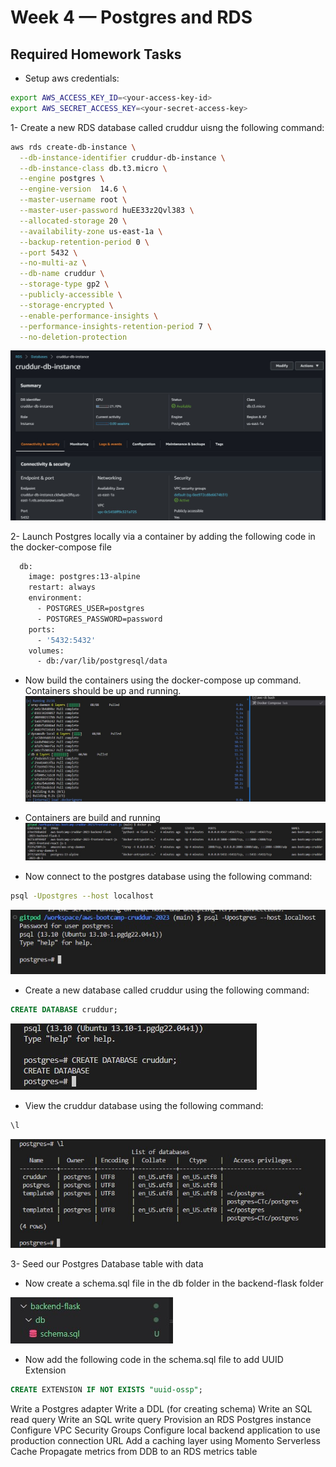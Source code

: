 # Week 4 — Postgres and RDS

## Required Homework Tasks

- Setup aws credentials:
```sh
export AWS_ACCESS_KEY_ID=<your-access-key-id>
export AWS_SECRET_ACCESS_KEY=<your-secret-access-key>

```

1- Create a new RDS database called cruddur uisng the following command:
```sh
aws rds create-db-instance \
  --db-instance-identifier cruddur-db-instance \
  --db-instance-class db.t3.micro \
  --engine postgres \
  --engine-version  14.6 \
  --master-username root \
  --master-user-password huEE33z2Qvl383 \
  --allocated-storage 20 \
  --availability-zone us-east-1a \
  --backup-retention-period 0 \
  --port 5432 \
  --no-multi-az \
  --db-name cruddur \
  --storage-type gp2 \
  --publicly-accessible \
  --storage-encrypted \
  --enable-performance-insights \
  --performance-insights-retention-period 7 \
  --no-deletion-protection
```

![rds](assets/week4/rds.jpg)

2- Launch Postgres locally via a container  by adding the following code in the docker-compose file
```sh
  db:
    image: postgres:13-alpine
    restart: always
    environment:
      - POSTGRES_USER=postgres
      - POSTGRES_PASSWORD=password
    ports:
      - '5432:5432'
    volumes: 
      - db:/var/lib/postgresql/data
```

- Now build the containers using the docker-compose up command. Containers should be up and running.
![compose up](assets/week4/db_container.jpg)

- Containers are build and running
![rds](assets/week4/view_containers.jpg)

- Now connect to the postgres database using the following command:
```sh
psql -Upostgres --host localhost
```
![psql](assets/week4/psql.jpg)

- Create a new database called cruddur using the following command:
```sql
CREATE DATABASE cruddur;
```
![new db](assets/week4/crudder_db.jpg)
- View the cruddur database using the following command:
```sql
\l
```
![view db](assets/week4/view_db.jpg)

3- Seed our Postgres Database table with data
- Now create a schema.sql file in the db folder in the backend-flask folder

![schemasql](assets/week4/schemasql.jpg)

- Now add the following code in the schema.sql file to add UUID Extension
```sql
CREATE EXTENSION IF NOT EXISTS "uuid-ossp";
```





Write a Postgres adapter
Write a DDL (for creating schema)
Write an SQL read query
Write an SQL write query
Provision an RDS Postgres instance
Configure VPC Security Groups
Configure local backend application to use production connection URL
Add a caching layer using Momento Serverless Cache
Propagate metrics from DDB to an RDS metrics table 

